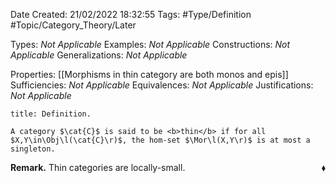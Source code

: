 <div class="topSpace"></div>

Date Created: 21/02/2022 18:32:55
Tags: #Type/Definition #Topic/Category_Theory/Later

Types: <i>Not Applicable</i>
Examples: <i>Not Applicable</i>
Constructions: <i>Not Applicable</i>
Generalizations: <i>Not Applicable</i>

Properties: [[Morphisms in thin category are both monos and epis]]
Sufficiencies: <i>Not Applicable</i>
Equivalences: <i>Not Applicable</i>
Justifications: <i>Not Applicable</i>

``` ad-Definition
title: Definition.

A category $\cat{C}$ is said to be <b>thin</b> if for all $X,Y\in\Obj\l(\cat{C}\r)$, the hom-set $\Mor\l(X,Y\r)$ is at most a singleton.

```

<b>Remark.</b> Thin categories are locally-small.<span style="float:right;">$\blacklozenge$</span>
